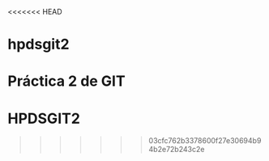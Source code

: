 <<<<<<< HEAD
# hpdsgit2
Práctica 2 de GIT
=======
# HPDSGIT2
>>>>>>> 03cfc762b3378600f27e30694b94b2e72b243c2e
